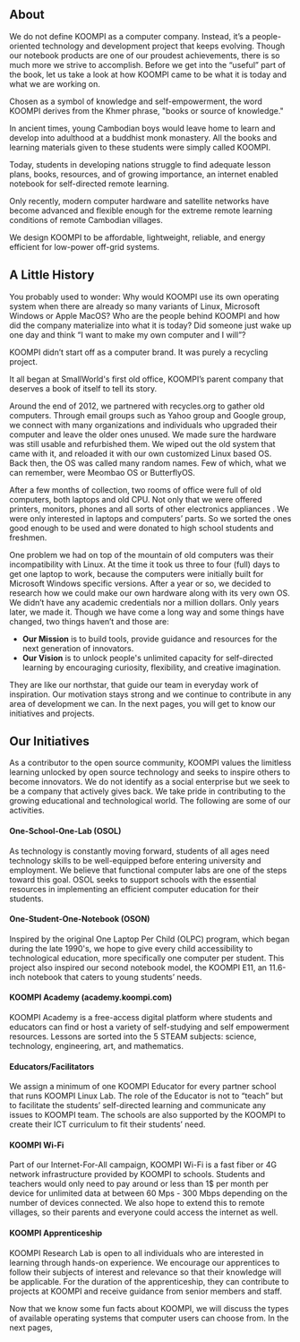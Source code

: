 ## About

We do not define KOOMPI as a computer company. Instead, it’s a people-oriented technology and development project that keeps evolving. Though our notebook products are one of our proudest achievements, there is so much more we strive to accomplish. Before we get into the “useful” part of the book, let us take a look at how KOOMPI came to be what it is today and what we are working on.

Chosen as a symbol of knowledge and self-empowerment, the word KOOMPI derives from the Khmer phrase, "books or source of knowledge."

In ancient times, young Cambodian boys would leave home to learn and develop into adulthood at a buddhist monk monastery. All the books and learning materials given to these students were simply called KOOMPI.

Today, students in developing nations struggle to find adequate lesson plans, books, resources, and of growing importance, an internet enabled notebook for self-directed remote learning.

Only recently, modern computer hardware and satellite networks have become advanced and flexible enough for the extreme remote learning conditions of remote Cambodian villages.

We design KOOMPI to be affordable, lightweight, reliable, and energy efficient for low-power off-grid systems. 

## A Little History
You probably used to wonder: Why would KOOMPI use its own operating system when there are already so many variants of Linux, Microsoft Windows or Apple MacOS? Who are the people behind KOOMPI and how did the company materialize into what it is today? Did someone just wake up one day and think “I want to make my own computer and I will”? 

KOOMPI didn’t start off as a computer brand. It was purely a recycling project. 

It all began at SmallWorld's first old office, KOOMPI’s parent company that deserves a book of itself  to tell its story. 

Around the end of 2012, we partnered with recycles.org to gather old computers. Through email groups such as Yahoo group and Google group, we connect with many organizations and individuals who upgraded their computer and leave the older ones unused. We made sure the hardware was still usable and refurbished them. We wiped out the old system that came with it, and reloaded it with our own customized Linux based OS. Back then, the OS was called many random names. Few of which, what we can remember, were Meombao OS or ButterflyOS. 

After a few months of collection, two rooms of office were full of old computers, both laptops and old CPU. Not only that we were offered printers, monitors, phones and all sorts of other electronics appliances . We were only interested in laptops and computers’ parts. So we sorted the ones good enough to be used and were donated to high school students and freshmen.

One problem we had on top of the mountain of old computers was their incompatibility with Linux. At the time it took us three to four (full) days to get one laptop to work, because the computers were initially built for Microsoft Windows specific versions.
After a year or so, we decided to research how we could make our own hardware along with its very own OS. We didn’t have any academic credentials nor a million dollars.
Only years later, we made it. Though we have come a long way and some things have changed, two things haven’t and those are:

- **Our Mission** is to build tools, provide guidance and resources for the next generation of innovators.
- **Our Vision** is to unlock people's unlimited capacity for self-directed learning by encouraging curiosity, flexibility, and creative imagination.

They are like our northstar, that guide our team in everyday work of inspiration. Our motivation stays strong and we continue to contribute in any area of development we can. In the next pages, you will get to know our initiatives and projects.

## Our Initiatives

As a contributor to the open source community, KOOMPI values the limitless learning unlocked by open source technology and seeks to inspire others to become innovators. We do not identify as a social enterprise but we seek to be a company that actively gives back. We take pride in contributing to the growing educational and technological world. The following are some of our activities. 
 #### **One-School-One-Lab (OSOL)**
 As technology is constantly moving forward, students of all ages need technology skills to be well-equipped before entering university and employment. We believe that functional computer labs are one of the steps toward this goal. OSOL seeks to support schools with the essential resources in implementing an efficient computer education for their students. 

####    **One-Student-One-Notebook (OSON)**
Inspired by the original One Laptop Per Child (OLPC) program, which began during the late 1990's, we hope to give every child accessibility to technological education, more specifically one computer per student. This project also inspired our second notebook model, the KOOMPI E11, an 11.6-inch notebook that caters to young students’ needs. 

#### **KOOMPI Academy (academy.koompi.com)** 
KOOMPI Academy is a free-access digital platform where students and educators can find or host a variety of self-studying and self empowerment resources. Lessons are sorted into the 5 STEAM subjects: science, technology, engineering, art, and mathematics. 

#### **Educators/Facilitators**
We assign a minimum of one KOOMPI Educator for every partner school that runs KOOMPI Linux Lab. The role of the Educator is not to “teach” but to facilitate the students’ self-directed learning and communicate any issues to KOOMPI team. The schools are also supported by the KOOMPI to create their ICT curriculum to fit their students’ need.

#### **KOOMPI Wi-Fi**
Part of our Internet-For-All campaign, KOOMPI Wi-Fi is a fast fiber or 4G network  infrastructure provided by KOOMPI to schools. Students and teachers would only need to pay around or less than 1$ per month per device for unlimited data at between 60 Mps - 300 Mbps depending on the number of devices connected. We also hope to extend this to remote villages, so their parents and everyone could access the internet as well.

#### **KOOMPI Apprenticeship**
KOOMPI Research Lab is open to all individuals who are interested in learning through hands-on experience. We encourage our apprentices to follow their subjects of interest and relevance so that their knowledge will be applicable. For the duration of the apprenticeship, they can contribute to projects at KOOMPI and receive guidance from senior members and staff. 

Now that we know some fun facts about KOOMPI, we will discuss the types of available operating systems that computer users can choose from. In the next pages, 